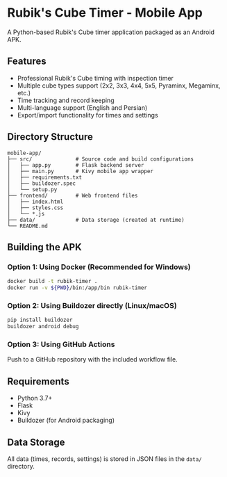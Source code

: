 # Rubik's Cube Timer - Mobile App

A Python-based Rubik's Cube timer application packaged as an Android APK.

## Features
- Professional Rubik's Cube timing with inspection timer
- Multiple cube types support (2x2, 3x3, 4x4, 5x5, Pyraminx, Megaminx, etc.)
- Time tracking and record keeping
- Multi-language support (English and Persian)
- Export/import functionality for times and settings

## Directory Structure
```
mobile-app/
├── src/              # Source code and build configurations
│   ├── app.py        # Flask backend server
│   ├── main.py       # Kivy mobile app wrapper
│   ├── requirements.txt
│   ├── buildozer.spec
│   └── setup.py
├── frontend/         # Web frontend files
│   ├── index.html
│   ├── styles.css
│   └── *.js
├── data/             # Data storage (created at runtime)
└── README.md
```

## Building the APK

### Option 1: Using Docker (Recommended for Windows)
```bash
docker build -t rubik-timer .
docker run -v ${PWD}/bin:/app/bin rubik-timer
```

### Option 2: Using Buildozer directly (Linux/macOS)
```bash
pip install buildozer
buildozer android debug
```

### Option 3: Using GitHub Actions
Push to a GitHub repository with the included workflow file.

## Requirements
- Python 3.7+
- Flask
- Kivy
- Buildozer (for Android packaging)

## Data Storage
All data (times, records, settings) is stored in JSON files in the `data/` directory.